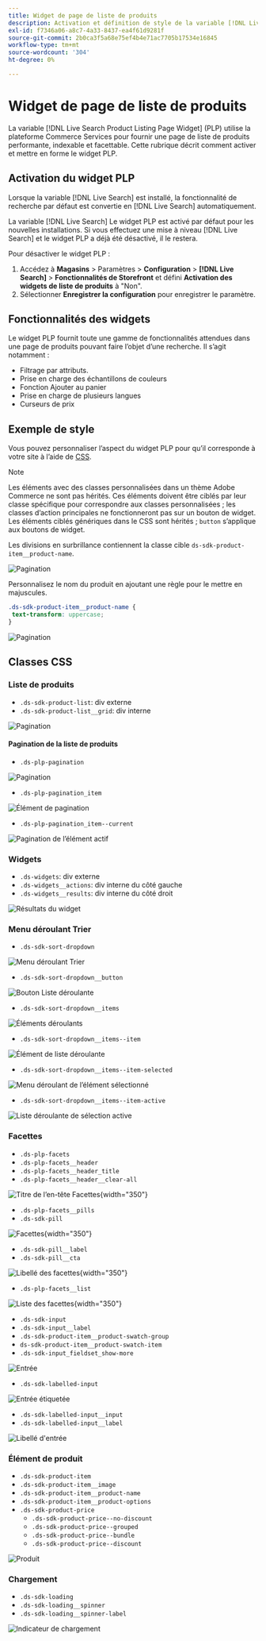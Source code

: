 ```yaml
---
title: Widget de page de liste de produits
description: Activation et définition de style de la variable [!DNL Live Search Product Listing Page Widget]
exl-id: f7346a06-a8c7-4a33-8437-ea4f61d9281f
source-git-commit: 2b0ca3f5a68e75ef4b4e71ac7705b17534e16845
workflow-type: tm+mt
source-wordcount: '304'
ht-degree: 0%

---
```


# Widget de page de liste de produits

La variable [!DNL Live Search Product Listing Page Widget] (PLP) utilise la plateforme Commerce Services pour fournir une page de liste de produits performante, indexable et facettable. Cette rubrique décrit comment activer et mettre en forme le widget PLP.

## Activation du widget PLP

Lorsque la variable [!DNL Live Search] est installé, la fonctionnalité de recherche par défaut est convertie en [!DNL Live Search] automatiquement.

La variable [!DNL Live Search] Le widget PLP est activé par défaut pour les nouvelles installations. Si vous effectuez une mise à niveau [!DNL Live Search] et le widget PLP a déjà été désactivé, il le restera.

Pour désactiver le widget PLP :

1. Accédez à **Magasins** > Paramètres > **Configuration** > **[!DNL Live Search]** > **Fonctionnalités de Storefront** et défini **Activation des widgets de liste de produits** à &quot;Non&quot;.
1. Sélectionner **Enregistrer la configuration** pour enregistrer le paramètre.

## Fonctionnalités des widgets

Le widget PLP fournit toute une gamme de fonctionnalités attendues dans une page de produits pouvant faire l’objet d’une recherche. Il s’agit notamment :

* Filtrage par attributs.
* Prise en charge des échantillons de couleurs
* Fonction Ajouter au panier
* Prise en charge de plusieurs langues
* Curseurs de prix

## Exemple de style

Vous pouvez personnaliser l’aspect du widget PLP pour qu’il corresponde à votre site à l’aide de [CSS](https://developer.adobe.com/commerce/frontend-core/guide/css/).

>[!NOTE]
>
>Les éléments avec des classes personnalisées dans un thème Adobe Commerce ne sont pas hérités. Ces éléments doivent être ciblés par leur classe spécifique pour correspondre aux classes personnalisées ; les classes d’action principales ne fonctionneront pas sur un bouton de widget.
>Les éléments ciblés génériques dans le CSS sont hérités ; `button` s’applique aux boutons de widget.

Les divisions en surbrillance contiennent la classe cible `ds-sdk-product-item__product-name`.

![Pagination](assets/plp-css-example.png)

Personnalisez le nom du produit en ajoutant une règle pour le mettre en majuscules.

```css
.ds-sdk-product-item__product-name {
 text-transform: uppercase;
}
```

![Pagination](assets/plp-css-example-after.png)

## Classes CSS

### Liste de produits

* `.ds-sdk-product-list`: div externe
* `.ds-sdk-product-list__grid`: div interne

![Pagination](assets/plp-css-product-list.png)

#### Pagination de la liste de produits

* `.ds-plp-pagination`

![Pagination](assets/plp-css-pagination.png)

* `.ds-plp-pagination_item`

![Élément de pagination](assets/plp-css-pagination-item.png)

* `.ds-plp-pagination_item--current`

![Pagination de l’élément actif](assets/plp-css-pagination-item-current.png)

### Widgets

* `.ds-widgets`: div externe
* `.ds-widgets__actions`: div interne du côté gauche
* `.ds-widgets__results`: div interne du côté droit

![Résultats du widget](assets/plp-css-widgets.png)

### Menu déroulant Trier

* `.ds-sdk-sort-dropdown`

![Menu déroulant Trier](assets/plp-css-dropdown.png)

* `.ds-sdk-sort-dropdown__button`

![Bouton Liste déroulante](assets/plp-css-dropdown-button.png)

* `.ds-sdk-sort-dropdown__items`

![Éléments déroulants](assets/plp-css-dropdown-items.png)

* `.ds-sdk-sort-dropdown__items--item`

![Élément de liste déroulante](assets/plp-css-dropdown-item.png)

* `.ds-sdk-sort-dropdown__items--item-selected`

![Menu déroulant de l’élément sélectionné](assets/plp-css-dropdown-selected.png)

* `.ds-sdk-sort-dropdown__items--item-active`

![Liste déroulante de sélection active](assets/plp-css-dropdown-active.png)

### Facettes

* `.ds-plp-facets`
* `.ds-plp-facets__header`
* `.ds-plp-facets__header_title`
* `.ds-plp-facets__header__clear-all`

![Titre de l’en-tête Facettes](assets/plp-css-facets-title-clear.png){width="350"}

* `.ds-plp-facets__pills`
* `.ds-sdk-pill`

![Facettes](assets/plp-css-facets-pill.png){width="350"}

* `.ds-sdk-pill__label`
* `.ds-sdk-pill__cta`

![Libellé des facettes](assets/plp-css-pill-label-cta.png){width="350"}

* `.ds-plp-facets__list`

![Liste des facettes](assets/plp-css-facets-list.png){width="350"}

* `.ds-sdk-input`
* `.ds-sdk-input__label`
* `.ds-sdk-product-item__product-swatch-group`
* `ds-sdk-product-item__product-swatch-item`
* `.ds-sdk-input_fieldset_show-more`

![Entrée](assets/plp-css-sdk-input.png)

* `.ds-sdk-labelled-input`

![Entrée étiquetée](assets/plp-css-labelled-input.png)

* `.ds-sdk-labelled-input__input`
* `.ds-sdk-labelled-input__label`

![Libellé d&#39;entrée](assets/plp-css-labelled-input-label.png)

### Élément de produit

* `.ds-sdk-product-item`
* `.ds-sdk-product-item__image`
* `.ds-sdk-product-item__product-name`
* `.ds-sdk-product-item__product-options`
* `.ds-sdk-product-price`
   * `.ds-sdk-product-price--no-discount`
   * `.ds-sdk-product-price--grouped`
   * `.ds-sdk-product-price--bundle`
   * `.ds-sdk-product-price--discount`

![Produit](assets/plp-css-product.png)

### Chargement

* `.ds-sdk-loading`
* `.ds-sdk-loading__spinner`
* `.ds-sdk-loading__spinner-label`

![Indicateur de chargement](assets/plp-css-loading.png)
